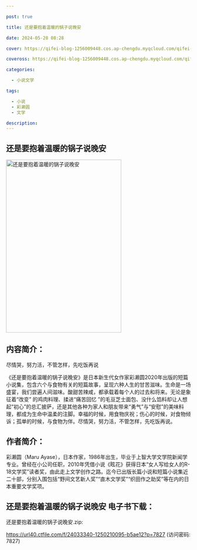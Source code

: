 ```yaml
---

post: true

title: 还是要抱着温暖的锅子说晚安

date: 2024-05-28 08:28

cover: https://qifei-blog-1256009448.cos.ap-chengdu.myqcloud.com/qifei-blog/6618ab0268eb935713eb04c2.jpg

coveross: https://qifei-blog-1256009448.cos.ap-chengdu.myqcloud.com/qifei-blog/6618ab0268eb935713eb04c2.jpg

categories:

  - 小说文学

tags:

  - 小说
  - 彩濑圆
  - 文学

description:
---
```


## 还是要抱着温暖的锅子说晚安
<img alt="还是要抱着温暖的锅子说晚安 " class="aligncenter loading" data-was-processed="true" decoding="async" fetchpriority="high" height="471" src="https://qifei-blog-1256009448.cos.ap-chengdu.myqcloud.com/qifei-blog/6618ab0268eb935713eb04c2.jpg " style="cursor: zoom-in;" width="314"/>

## 内容简介：

尽情哭，努力活，不管怎样，先吃饭再说

《还是要抱着温暖的锅子说晚安》是日本新生代女作家彩濑圆2020年出版的短篇小说集，包含六个与食物有关的短篇故事，呈现六种人生的甘苦滋味。生命是一场盛宴，我们尝遍人间滋味。酸甜苦辣咸，都承载着每个人的过去和将来。无论是象征着“改变” 的鸡肉料理、揉进“痛苦回忆 ”的毛豆芝士面包、没什么馅料却让人想起“初心”的总汇披萨，还是其他各种为家人和朋友带来“勇气”与“安慰”的美味料理，都成为生命中温柔的注脚。幸福的时候，用食物庆祝；伤心的时候，对食物倾诉；孤单的时候，与食物为伴。尽情哭，努力活，不管怎样，先吃饭再说。

## 作者简介：

彩濑圆（Maru Ayase），日本作家，1986年出生，毕业于上智大学文学院新闻学专业。曾经在小公司任职，2010年凭借小说《眩花》获得日本“女人写给女人的R-18文学奖”读者奖，由此走上文学创作之路。迄今已出版长篇小说和短篇小说集近二十部，分别入围包括“野间文艺新人奖”“直木文学奖”“织田作之助奖”等在内的日本重要文学奖项。

## 还是要抱着温暖的锅子说晚安 电子书下载：
还是要抱着温暖的锅子说晚安.zip: 

https://url40.ctfile.com/f/24033340-1250210095-b5ae12?p=7827 (访问密码: 7827)
